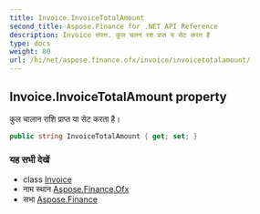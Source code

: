 ```yaml
---
title: Invoice.InvoiceTotalAmount
second_title: Aspose.Finance for .NET API Reference
description: Invoice संपत्त. कुल चलन रश प्रप्त य सेट करत है
type: docs
weight: 80
url: /hi/net/aspose.finance.ofx/invoice/invoicetotalamount/
---
```

## Invoice.InvoiceTotalAmount property

कुल चालान राशि प्राप्त या सेट करता है।

```csharp
public string InvoiceTotalAmount { get; set; }
```

### यह सभी देखें

* class [Invoice](../)
* नाम स्थान [Aspose.Finance.Ofx](../../invoice/)
* सभा [Aspose.Finance](../../../)


